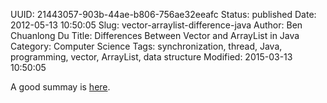 UUID: 21443057-903b-44ae-b806-756ae32eeafc
Status: published
Date: 2012-05-13 10:50:05
Slug: vector-arraylist-difference-java
Author: Ben Chuanlong Du
Title: Differences Between Vector and ArrayList in Java
Category: Computer Science
Tags: synchronization, thread, Java, programming, vector, ArrayList, data structure
Modified: 2015-03-13 10:50:05

A good summay is [here](http://javarevisited.blogspot.com/2011/09/difference-vector-vs-arraylist-in-java.html).
